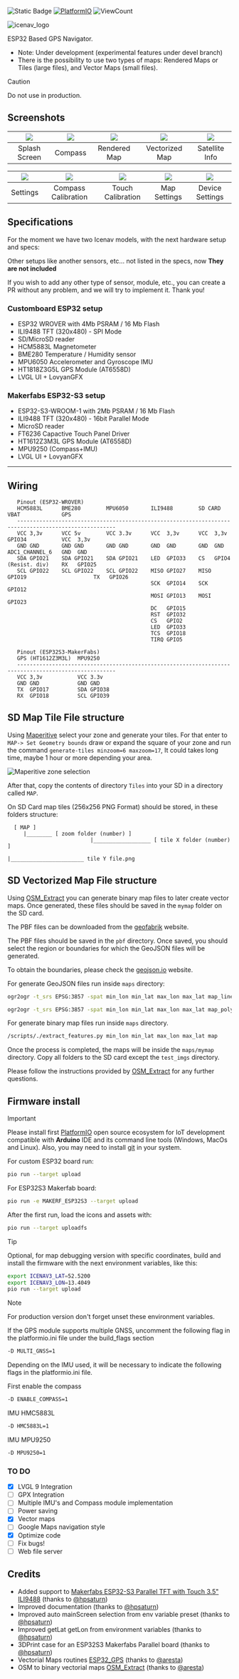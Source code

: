 ![Static Badge](https://img.shields.io/badge/PlatformIO-PlatformIO?logo=platformio&labelColor=auto&color=white)
[![PlatformIO](https://github.com/jgauchia/IceNav-v3/workflows/PlatformIO/badge.svg)](https://github.com/jgauchia/IceNav-v3/actions/) ![ViewCount](https://views.whatilearened.today/views/github/jgauchia/IceNav-v3.svg)

![icenav_logo](images/icenav_logo.png)

ESP32 Based GPS Navigator.
* Note: Under development (experimental features under devel branch)
* There is the possibility to use two types of maps: Rendered Maps or Tiles (large files), and Vector Maps (small files).

> [!CAUTION]
> Do not use in production.

## Screenshots
|<img src="images/dev/splash.jpg">|<img src="images/dev/compass.jpg">|<img src="images/dev/rendermap.jpg">|<img src="images/dev/vectormap.jpg">|<img src="images/dev/satinfo.jpg">|
|:-:|:-:|:-:|:-:|:-:|
| Splash Screen | Compass | Rendered Map | Vectorized Map | Satellite Info |

|<img src="images/dev/settings.jpg">|<img src="images/dev/compasscal.jpg">|<img src="images/dev/touchcal.jpg">|<img src="images/dev/mapsettings.jpg">|<img src="images/dev/devicesettings.jpg">|
|:-:|:-:|:-:|:-:|:-:|
| Settings | Compass Calibration | Touch Calibration | Map Settings | Device Settings |

## Specifications

For the moment we have two Icenav models, with the next hardware setup and specs:

Other setups like another sensors, etc... not listed in the specs,  now **They are not included**

If you wish to add any other type of sensor, module, etc., you can create a PR without any problem, and we will try to implement it. Thank you!

### Customboard ESP32 setup

* ESP32 WROVER with 4Mb PSRAM / 16 Mb Flash
* ILI9488 TFT (320x480) - SPI Mode
* SD/MicroSD reader
* HCM5883L Magnetometer
* BME280   Temperature / Humidity sensor
* MPU6050  Accelerometer and Gyroscope IMU
* HT1818Z3G5L GPS Module (AT6558D)
* LVGL UI + LovyanGFX

### Makerfabs ESP32-S3 setup

* ESP32-S3-WROOM-1 with 2Mb PSRAM / 16 Mb Flash
* ILI9488 TFT (320x480) - 16bit Parallel Mode
* MicroSD reader
* FT6236 Capactive Touch Panel Driver
* HT1612Z3M3L GPS Module (AT6558D)
* MPU9250 (Compass+IMU)
* LVGL UI + LovyanGFX

---

## Wiring

       Pinout (ESP32-WROVER)
       HCM5883L      BME280        MPU6050       ILI9488        SD CARD        VBAT             GPS
       -----------------------------------------------------------------------------------------------------
       VCC 3,3v      VCC 5v        VCC 3.3v      VCC  3,3v      VCC  3,3v      GPIO34           VCC  3,3v
       GND GND       GND GND       GND GND       GND  GND       GND  GND       ADC1_CHANNEL_6   GND  GND
       SDA GPIO21    SDA GPIO21    SDA GPIO21    LED  GPIO33    CS   GPIO4     (Resist. div)    RX   GPIO25
       SCL GPIO22    SCL GPIO22    SCL GPIO22    MISO GPIO27    MISO GPIO19                     TX   GPIO26
                                                 SCK  GPIO14    SCK  GPIO12
                                                 MOSI GPIO13    MOSI GPIO23
                                                 DC   GPIO15
                                                 RST  GPIO32
                                                 CS   GPIO2
                                                 LED  GPIO33
                                                 TCS  GPIO18
                                                 TIRQ GPIO5

       Pinout (ESP32S3-MakerFabs)
       GPS (HT1612Z3M3L)  MPU9250
       -----------------------------------------------------------------------------------------------------
       VCC 3,3v           VCC 3.3v
       GND GND            GND GND
       TX  GPIO17         SDA GPIO38
       RX  GPIO18         SCL GPIO39

## SD Map Tile File structure

Using [Maperitive](http://maperitive.net/) select your zone and generate your tiles. For that enter to `MAP-> Set Geometry bounds` draw or expand the square of your zone and run the command `generate-tiles minzoom=6 maxzoom=17`, It could takes long time, maybe 1 hour or more depending your area.

![Maperitive zone selection](images/maperitive_zone_selection.jpg)

After that, copy the contents of directory `Tiles` into your SD in a directory called `MAP`.

On SD Card map tiles (256x256 PNG Format) should be stored, in these folders structure:

      [ MAP ]
         |________ [ zoom folder (number) ]
                              |__________________ [ tile X folder (number) ]
                                                             |_______________________ tile Y file.png

## SD Vectorized Map File structure          

Using [OSM_Extract](https://github.com/aresta/OSM_Extract) you can generate binary map files to later create vector maps. Once generated, these files should be saved in the `mymap` folder on the SD card.

The PBF files can be downloaded from the [geofabrik](https://download.geofabrik.de/) website.

The PBF files should be saved in the `pbf` directory. Once saved, you should select the region or boundaries for which the GeoJSON files will be generated.

To obtain the boundaries, please check the [geojson.io](http://geojson.io) website.

For generate GeoJSON files run inside `maps` directory:

```bash
ogr2ogr -t_srs EPSG:3857 -spat min_lon min_lat max_lon max_lat map_lines.geojson /pbf/downloaded.pbf lines

ogr2ogr -t_srs EPSG:3857 -spat min_lon min_lat max_lon max_lat map_polygons.geojson /pbf/downloaded.pbf multipolygons
```

For generate binary map files run inside `maps` directory.
```bash
/scripts/./extract_features.py min_lon min_lat max_lon max_lat map
```
Once the process is completed, the maps will be inside the `maps/mymap` directory. Copy all folders to the SD card except the `test_imgs` directory.

Please follow the instructions provided by [OSM_Extract](https://github.com/aresta/OSM_Extract) for any further questions.

## Firmware install


> [!IMPORTANT]
>Please install first [PlatformIO](http://platformio.org/) open source ecosystem for IoT development compatible with **Arduino** IDE and its command line tools (Windows, MacOs and Linux). Also, you may need to install [git](http://git-scm.com/) in your system.
> 
>For custom ESP32 board run:
> 
>```bash
>pio run --target upload
>```
>
>For ESP32S3 Makerfab board:
> 
>```bash
>pio run -e MAKERF_ESP32S3 --target upload
>```
>
> After the first run, load the icons and assets with:
> 
> ```bash
> pio run --target uploadfs
> ```


> [!TIP]
> Optional, for map debugging version with specific coordinates, build and install the firmware with the next environment variables, like this:
> 
> ```bash
> export ICENAV3_LAT=52.5200
> export ICENAV3_LON=13.4049
> pio run --target upload
> ```


> [!NOTE]
> For production version don't forget unset these environment variables.  

If the GPS module supports multiple GNSS, uncomment the following flag in the platformio.ini file under the build_flags section

```bash
-D MULTI_GNSS=1
```

Depending on the IMU used, it will be necessary to indicate the following flags in the platformio.ini file.

First enable the compass
```bash
-D ENABLE_COMPASS=1
```

IMU HMC5883L
```bash
-D HMC5883L=1
```

IMU MPU9250
```bash
-D MPU9250=1
```

### TO DO

- [X] LVGL 9 Integration
- [ ] GPX Integration
- [ ] Multiple IMU's and Compass module implementation
- [ ] Power saving
- [X] Vector maps
- [ ] Google Maps navigation style
- [x] Optimize code
- [ ] Fix bugs!
- [ ] Web file server
      
## Credits

* Added support to [Makerfabs ESP32-S3 Parallel TFT with Touch 3.5" ILI9488](https://www.makerfabs.com/esp32-s3-parallel-tft-with-touch-ili9488.html) (thanks to [@hpsaturn](https://github.com/hpsaturn))
* Improved documentation (thanks to [@hpsaturn](https://github.com/hpsaturn))
* Improved auto mainScreen selection from env variable preset (thanks to [@hpsaturn](https://github.com/hpsaturn))
* Improved getLat getLon from environment variables (thanks to [@hpsaturn](https://github.com/hpsaturn))
* 3DPrint case for an ESP32S3 Makerfabs Parallel board (thanks to [@hpsaturn](https://github.com/hpsaturn))
* Vectorial Maps routines [ESP32_GPS](https://github.com/aresta/ESP32_GPS) (thanks to [@aresta](https://github.com/aresta))
* OSM to binary vectorial maps [OSM_Extract](https://github.com/aresta/OSM_Extract) (thanks to [@aresta](https://github.com/aresta))
